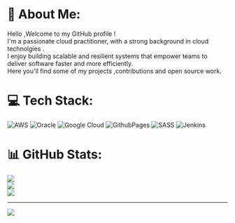 # 💫 About Me:
Hello ,Welcome to my GitHub profile !<br>I'm a passionate cloud practitioner, with a strong background in cloud technolgies .<br>I enjoy building scalable and resilient  systems that empower teams to deliver software faster and more efficiently.<br>Here  you'll find some of my projects ,contributions and open source work.


# 💻 Tech Stack:
![AWS](https://img.shields.io/badge/AWS-%23FF9900.svg?style=for-the-badge&logo=amazon-aws&logoColor=white) ![Oracle](https://img.shields.io/badge/Oracle-F80000?style=for-the-badge&logo=oracle&logoColor=white) ![Google Cloud](https://img.shields.io/badge/GoogleCloud-%234285F4.svg?style=for-the-badge&logo=google-cloud&logoColor=white) ![GithubPages](https://img.shields.io/badge/github%20pages-121013?style=for-the-badge&logo=github&logoColor=white) ![SASS](https://img.shields.io/badge/SASS-hotpink.svg?style=for-the-badge&logo=SASS&logoColor=white) ![Jenkins](https://img.shields.io/badge/jenkins-%232C5263.svg?style=for-the-badge&logo=jenkins&logoColor=white)
# 📊 GitHub Stats:
![](https://github-readme-stats.vercel.app/api?username=Pavan-Munegowda&theme=merko&hide_border=false&include_all_commits=false&count_private=false)<br/>
![](https://github-readme-streak-stats.herokuapp.com/?user=Pavan-Munegowda&theme=merko&hide_border=false)<br/>
![](https://github-readme-stats.vercel.app/api/top-langs/?username=Pavan-Munegowda&theme=merko&hide_border=false&include_all_commits=false&count_private=false&layout=compact)

---
[![](https://visitcount.itsvg.in/api?id=Pavan-Munegowda&icon=0&color=0)](https://visitcount.itsvg.in)

<!-- Proudly created with GPRM ( https://gprm.itsvg.in ) -->
